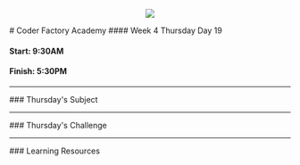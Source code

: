 <p align="center"><img src="https://github.com/coder-factory-academy/cf-guidline-css/blob/master/CFA.png"></p>
# Coder Factory Academy
#### Week 4 Thursday Day 19

#### Start: 9:30AM
#### Finish: 5:30PM
<hr>
### Thursday's Subject




<hr>
### Thursday's Challenge


<hr>
### Learning Resources
